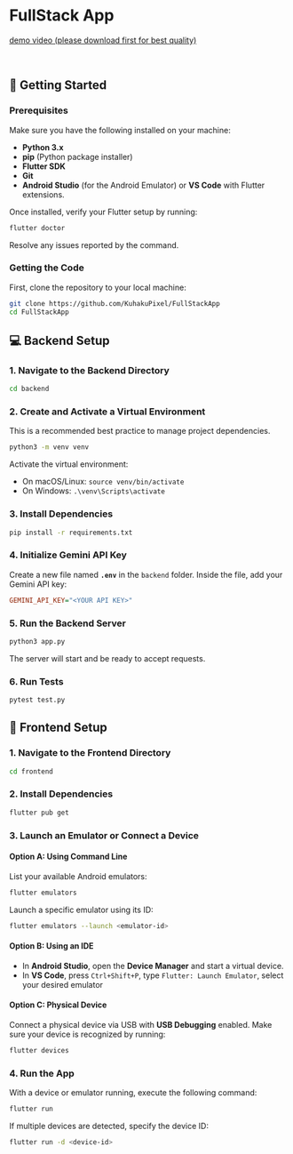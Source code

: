
# FullStack App

[demo video (please download first for best quality)](https://drive.google.com/file/d/1QSmQfVVjc-FAHOnpekFz9hqwt3JL2h8D/view?usp=sharing)

<br>

## 🚀 **Getting Started**

### Prerequisites

Make sure you have the following installed on your machine:

  - **Python 3.x**
  - **pip** (Python package installer)
  - **Flutter SDK**
  - **Git**
  - **Android Studio** (for the Android Emulator) or **VS Code** with Flutter extensions.

Once installed, verify your Flutter setup by running:

```bash
flutter doctor
```

Resolve any issues reported by the command.

### Getting the Code

First, clone the repository to your local machine:

```bash
git clone https://github.com/KuhakuPixel/FullStackApp
cd FullStackApp
```

## 💻 **Backend Setup**

### 1\. **Navigate to the Backend Directory**

```bash
cd backend
```

### 2\. **Create and Activate a Virtual Environment**

This is a recommended best practice to manage project dependencies.

```bash
python3 -m venv venv
```

Activate the virtual environment:

  - On macOS/Linux: `source venv/bin/activate`
  - On Windows: `.\venv\Scripts\activate`

### 3\. **Install Dependencies**

```bash
pip install -r requirements.txt
```

### 4\. **Initialize Gemini API Key**

Create a new file named **`.env`** in the `backend` folder.
Inside the file, add your Gemini API key:

```ini
GEMINI_API_KEY="<YOUR API KEY>"
```

### 5\. **Run the Backend Server**

```bash
python3 app.py
```

The server will start and be ready to accept requests.

### 6\. **Run Tests**

```bash
pytest test.py
```

## 📱 **Frontend Setup**

### 1\. **Navigate to the Frontend Directory**

```bash
cd frontend
```

### 2\. **Install Dependencies**

```bash
flutter pub get
```

### 3\. **Launch an Emulator or Connect a Device**

#### Option A: Using Command Line

List your available Android emulators:

```bash
flutter emulators
```

Launch a specific emulator using its ID:

```bash
flutter emulators --launch <emulator-id>
```

#### Option B: Using an IDE

  - In **Android Studio**, open the **Device Manager** and start a virtual device.
  - In **VS Code**, press `Ctrl+Shift+P`, type `Flutter: Launch Emulator`, select your desired emulator

#### Option C: Physical Device

Connect a physical device via USB with **USB Debugging** enabled.
Make sure your device is recognized by running:

```bash
flutter devices
```

### 4\. **Run the App**

With a device or emulator running, execute the following command:

```bash
flutter run
```

If multiple devices are detected, specify the device ID:

```bash
flutter run -d <device-id>
```
